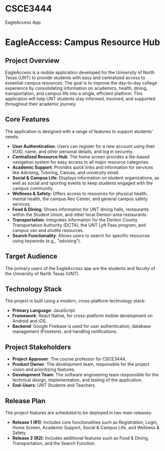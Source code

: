# CSCE3444
EagleAccess App

# EagleAccess: Campus Resource Hub

## Project Overview

EagleAccess is a mobile application developed for the University of North Texas (UNT) to provide students with easy and centralized access to essential campus resources. The goal is to improve the day-to-day college experience by consolidating information on academics, health, dining, transportation, and campus life into a single, efficient platform. This application will help UNT students stay informed, involved, and supported throughout their academic journey.

## Core Features

The application is designed with a range of features to support students' needs:

* **User Authentication**: Users can register for a new account using their EUID, name, and other personal details, and log in securely.
* **Centralized Resource Hub**: The home screen provides a tile-based navigation system for easy access to all major resource categories.
* **Academic Support**: Provides quick links and information for services like Advising, Tutoring, Canvas, and university email.
* **Social & Campus Life**: Displays information on student organizations, as well as social and sporting events to keep students engaged with the campus community.
* **Wellness & Safety**: Offers access to resources for physical health, mental health, the campus Rec Center, and general campus safety services.
* **Food & Dining**: Shows information for UNT dining halls, restaurants within the Student Union, and other local Denton-area restaurants.
* **Transportation**: Integrates information for the Denton County Transportation Authority (DCTA), the UNT Lyft Pass program, and campus van and shuttle resources.
* **Search Functionality**: Allows users to search for specific resources using keywords (e.g., "advising").

## Target Audience

The primary users of the EagleAccess app are the students and faculty of the University of North Texas (UNT).

## Technology Stack

The project is built using a modern, cross-platform technology stack:

* **Primary Language**: JavaScript 
* **Framework**: React Native, for cross-platform mobile development on Android and iOS.
* **Backend**: Google Firebase is used for user authentication, database management (Firestore), and handling notifications.

## Project Stakeholders

* **Project Approver**: The course professor for CSCE3444.
* **Product Owner**: The development team, responsible for the project vision and prioritizing features.
* **Development Team**: The software engineering team responsible for the technical design, implementation, and testing of the application.
* **End-Users**: UNT Students and Teachers.

## Release Plan

The project features are scheduled to be deployed in two main releases:

* **Release 1 (R1)**: Includes core functionalities such as Registration, Login, Home Screen, Academic Support, Social & Campus Life, and Wellness & Safety.
* **Release 2 (R2)**: Includes additional features such as Food & Dining, Transportation, and the Search Function.
